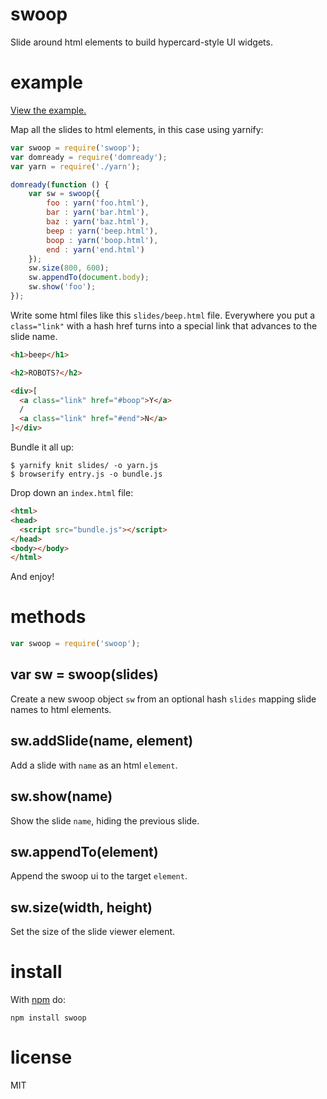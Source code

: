 swoop
=====

Slide around html elements to build hypercard-style UI widgets.

example
=======

[View the example.](http://substack.net/projects/swoop-example/)

Map all the slides to html elements, in this case using yarnify:

``` js
var swoop = require('swoop');
var domready = require('domready');
var yarn = require('./yarn');

domready(function () {
    var sw = swoop({
        foo : yarn('foo.html'),
        bar : yarn('bar.html'),
        baz : yarn('baz.html'),
        beep : yarn('beep.html'),
        boop : yarn('boop.html'),
        end : yarn('end.html')
    });
    sw.size(800, 600);
    sw.appendTo(document.body);
    sw.show('foo');
});
```
Write some html files like this `slides/beep.html` file.
Everywhere you put a `class="link"` with a hash href turns into a special link
that advances to the slide name.

``` html
<h1>beep</h1>

<h2>ROBOTS?</h2>

<div>[
  <a class="link" href="#boop">Y</a>
  /
  <a class="link" href="#end">N</a>
]</div>
```

Bundle it all up:

```
$ yarnify knit slides/ -o yarn.js
$ browserify entry.js -o bundle.js
```

Drop down an `index.html` file:

``` html
<html>
<head>
  <script src="bundle.js"></script>
</head>
<body></body>
</html>
```

And enjoy!

methods
=======

``` js
var swoop = require('swoop');
```

var sw = swoop(slides)
----------------------

Create a new swoop object `sw` from an optional hash `slides` mapping slide
names to html elements.

sw.addSlide(name, element)
--------------------------

Add a slide with `name` as an html `element`.

sw.show(name)
-------------

Show the slide `name`, hiding the previous slide.

sw.appendTo(element)
--------------------

Append the swoop ui to the target `element`.

sw.size(width, height)
----------------------

Set the size of the slide viewer element.

install
=======

With [npm](http://npmjs.org) do:

```
npm install swoop
```

license
=======

MIT
